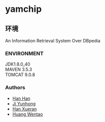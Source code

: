 # yamchip
## 环境
An Information Retrieval System Over DBpedia
### ENVIRONMENT
JDK1.8.0_40  
MAVEN 3.5.3  
TOMCAT 9.0.8

### Authors

- [Han Han](https://github.com/hagen666)
- [Ji Yunhong](https://github.com/redsunlight)
- [Han Xueran](https://github.com/lemontreehxr)
- [Huang Wentao](https://github.com/fukien)
